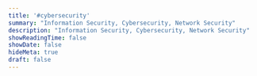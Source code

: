 ```yaml
---
title: '#cybersecurity'
summary: "Information Security, Cybersecurity, Network Security"
description: "Information Security, Cybersecurity, Network Security"
showReadingTime: false
showDate: false
hideMeta: true
draft: false
---
```

